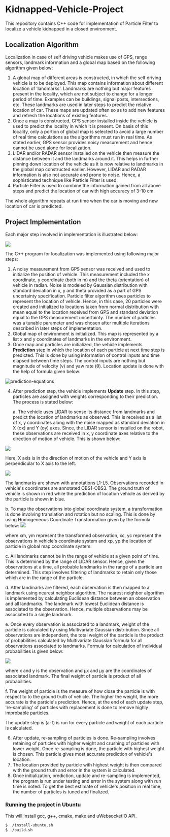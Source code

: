 # Kidnapped-Vehicle-Project

This repository contains C++ code for implementation of Particle Filter to localize a vehicle kidnapped in a closed environment. 

## Localization Algorithm

Localization in case of self driving vehicle makes use of GPS, range sensors, landmark information and a global map based on the following algorithm given below:

1. A global map of different areas is constructed, in which the self driving vehicle is to be deployed. This map contains information about different location of 'landmarks'. Landmarks are nothing but major features present in the locality, which are not subject to change for a longer period of time. Examples can be buildings, signal posts, intersections, etc. These landmarks are used in later steps to predict the relative location of car. These maps are updated often so as to add new features and refresh the locations of existing features.
2. Once a map is constructed, GPS sensor installed inside the vehicle is used to predict the locality in which it is present. On basis of this locality, only a portion of global map is selected to avoid a large number of real time calculations as the algorithms must run in real time. As stated earlier, GPS sensor provides noisy measurement and hence cannot be used alone for localization.
3. LIDAR and/or RADAR sensor installed on the vehicle then measure the distance between it and the landmarks around it. This helps in further pinning down location of the vehicle as it is now relative to landmarks in the global map constructed earlier. However, LIDAR and RADAR information is also not accurate and prone to noise. Hence, a sophisticated technique like Particle Filter is used.
4. Particle Filter is used to combine the information gained from all above steps and predict the location of car with high accuracy of 3-10 cm.

The whole algorithm repeats at run time when the car is moving and new location of car is predicted.

## Project Implementation

Each major step involved in implementation is illustrated below:

![](/home/shivam/workspace/UDACITY_PARTICLE_FILTER/solutions/1/image-resources/particle-filter-localization-algorithm.png)

The C++ program for localization was implemented using following major steps:

1. A noisy measurement from GPS sensor was received and used to initialize the position of vehicle. This measurement included the x coordinate, y coordinate (both in m) and the theta (orientation) of vehicle in radian. Noise is modeled by Gaussian distribution with standard deviation in x, y and theta provided as a part of GPS uncertainty specification.
   Particle filter algorithm uses particles to represent the location of vehicle. Hence, in this case, 20 particles were created and initialized to locations taken from normal distribution with mean equal to the location received from GPS and standard deviation equal to the GPS measurement uncertainty. The number of particles was a tunable parameter and was chosen after multiple iterations described in later steps of implementation.
2. Global map of environment is initialized. This map is represented by a list x and y coordinates of landmarks in the environment.
3. Once map and particles are initialized, the vehicle implements **Prediction** step in which the location of each particle at next time step is predicted. This is done by using information of control inputs and time elapsed between time steps. The control inputs are nothing but magnitude of velocity (v) and yaw rate (θ). Location update is done with the help of formula given below:

![prediction-equations](https://raw.githubusercontent.com/sohonisaurabh/CarND-Kidnapped-Vehicle-Project/master/image-resources/prediction-equations.png)

4. After prediction step, the vehicle implements **Update** step. In this step, particles are assigned with weights corresponding to their prediction. The process is stated below:

   a. The vehicle uses LIDAR to sense its distance from landmarks and predict the location of landmarks as observed. This is received as a list of x, y coordinates along with the noise mapped as standard deviation in X (σx) and Y (σy) axes. Since, the LIDAR sensor is installed on the robot, these observations are received in x, y coordinate axes relative to the direction of motion of vehicle. This is shown below:

![](/home/shivam/workspace/UDACITY_PARTICLE_FILTER/solutions/1/image-resources/robot_axes_definition.png)

   Here, X axis is in the direction of motion of the vehicle and Y axis is perpendicular to X axis to the left.

![](/home/shivam/workspace/UDACITY_PARTICLE_FILTER/solutions/1/image-resources/global-map-axes-definition.png)

   The landmarks are shown with annotations L1-L5. Observations recorded in vehicle's coordinates are annotated OBS1-OBS3. The ground truth of vehicle is shown in red while the prediction of location vehicle as derived by the particle is shown in blue.

   b. To map the observations into global coordinate system, a transformation is done involving translation and rotation but no scaling. This is done by using Homogeneous Coordinate Transformation given by the formula below:
    ![](/home/shivam/workspace/UDACITY_PARTICLE_FILTER/solutions/1/image-resources/homogenous-coordinate-transformation.png)

  where xm, ym represent the transformed observation, xc, yc represent the observations in vehicle's coordinate system and xp, yp the location of particle in global map coordinate system.

   c. All landmarks cannot be in the range of vehicle at a given point of time. This is determined by the range of LIDAR sensor. Hence, given the observations at a time, all probable landmarks in the range of a particle are determined. This step involves filtering of landmarks to retain only those which are in the range of the particle.
    

   d. After landmarks are filtered, each observation is then mapped to a landmark using nearest neighbor algorithm. The nearest neighbor algorithm is implemented by calculating Euclidean distance between an observation and all landmarks. The landmark with lowest Euclidean distance is associated to the observation. Hence, multiple observations may be associated to a single landmark.
    

   e. Once every observation is associated to a landmark, weight of the particle is calculated by using Multivariate Gaussian distribution. Since all observations are independent, the total weight of the particle is the product of probabilities calculated by Multivariate Gaussian formula for all observations associated to landmarks. Formula for calculation of individual probabilities is given below:
    
![](/home/shivam/workspace/UDACITY_PARTICLE_FILTER/solutions/1/image-resources/multivariate-gaussian-probability.png)

   where x and y is the observation and µx and µy are the coordinates of associated landmark. The final weight of particle is product of all probabilities.

  f. The weight of particle is the measure of how close the particle is with respect to to the ground truth of vehicle. The higher the weight, the more accurate is the particle's prediction. Hence, at the end of each update step, 're-sampling' of particles with replacement is done to remove highly improbable particles.

 The update step is (a-f) is run for every particle and weight of each particle is calculated.

6. After update, re-sampling of particles is done. Re-sampling involves retaining of particles with higher weight and crushing of particles with lower weight. Once re-sampling is done, the particle with highest weight is chosen. This particle gives most accurate prediction of vehicle's location.
7. The location provided by particle with highest weight is then compared with the ground truth and error in the system is calculated.
8. Once initialization, prediction, update and re-sampling is implemented, the program is run under testing and error in the system along with run time is noted. To get the best estimate of vehicle's position in real time, the number of particles is tuned and finalized.

### Running the project in Ubuntu

This will install gcc, g++, cmake, make and uWebsocketIO API.

```bash
$ ./install-ubuntu.sh
$ ./build.sh
```

